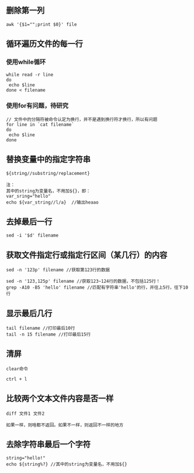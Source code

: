 ## 删除第一列
```
awk '{$1="";print $0}' file
```

## 循环遍历文件的每一行
### 使用while循环
```
while read -r line
do
 echo $line
done < filename
```
### 使用for有问题，待研究
```
// 文件中的分隔符被命令认定为换行，并不是遇到换行符才换行，所以有问题
for line in `cat filename`
do
 echo $line
done
```

## 替换变量中的指定字符串
```
${string//substring/replacement}

注：
其中的string为变量名，不用加${}，即：
var_sring="hello"
echo ${var_string//l/a}  //输出heaao
```
## 去掉最后一行
```
sed -i '$d' filename
```
## 获取文件指定行或指定行区间（某几行）的内容
```
sed -n '123p' filename //获取第123行的数据

sed -n '123,125p' filename //获取123~124行的数据，不包括125行！
grep -A10 -B5 'hello' filename //匹配有字符串'hello'的行，并往上5行，往下10行

```
## 显示最后几行
```
tail filename //打印最后10行
tail -n 15 filename //打印最后15行
```
## 清屏
```
clear命令

ctrl + l
```
## 比较两个文本文件内容是否一样
```
diff 文件1 文件2

如果一样，则啥都不返回。如果不一样，则返回不一样的地方
```
## 去除字符串最后一个字符
```
string="hello!"
echo ${string%?} //其中的string为变量名，不用加${}
```